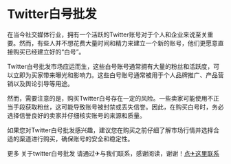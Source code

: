 # Twitter白号批发

在当今社交媒体行业，拥有一个活跃的Twitter账号对于个人和企业来说至关重要。然而，有些人并不想花费大量时间和精力来建立一个新的账号，他们更愿意直接购买已经建立好的“白号”。

Twitter白号批发市场应运而生，这些白号账号通常拥有大量的粉丝和活跃度，可以立即为买家带来曝光和影响力。这些白号账号通常被用于个人品牌推广、产品营销以及舆论引导等用途。

然而，需要注意的是，购买Twitter白号存在一定的风险。一些卖家可能使用不正当手段获取粉丝，这可能导致账号被封禁或丢失信誉。因此，在购买白号时，务必选择信誉良好的卖家并仔细核实账号的来源和质量。

如果您对Twitter白号批发感兴趣，建议您在购买之前仔细了解市场行情并选择合适的渠道进行购买，确保账号的安全和稳定性。

更多 关于twitter白号批发 请通过✈与我们联系，感谢阅读，谢谢！[点✈这里联系](https://d.k02.cc)